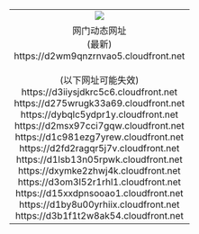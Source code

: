 ﻿<table>
  <tr></tr>
  <tr><td colspan=2 align=center><img src="https://d2wm9qnzrnvao5.cloudfront.net/Up/oGate.jpg" /></td></tr>
  <tr><td colspan=2 align=center>网门动态网址<br/>(最新)
<br>https://d2wm9qnzrnvao5.cloudfront.net
<br/><br/>(以下网址可能失效)
<br>https://d3iiysjdkrc5c6.cloudfront.net
<br>https://d275wrugk33a69.cloudfront.net
<br>https://dybqlc5ydpr1y.cloudfront.net
<br>https://d2msx97cci7gqw.cloudfront.net
<br>https://d1c981ezg7yrew.cloudfront.net
<br>https://d2fd2ragqr5j7v.cloudfront.net
<br>https://d1lsb13n05rpwk.cloudfront.net
<br>https://dxymke2zhwj4k.cloudfront.net
<br>https://d3om3l52r1rhl1.cloudfront.net
<br>https://d15xxdpnsooao1.cloudfront.net
<br>https://d1by8u00yrhiix.cloudfront.net
<br>https://d3b1f1t2w8ak54.cloudfront.net
    </td>
  </tr>
</table>
